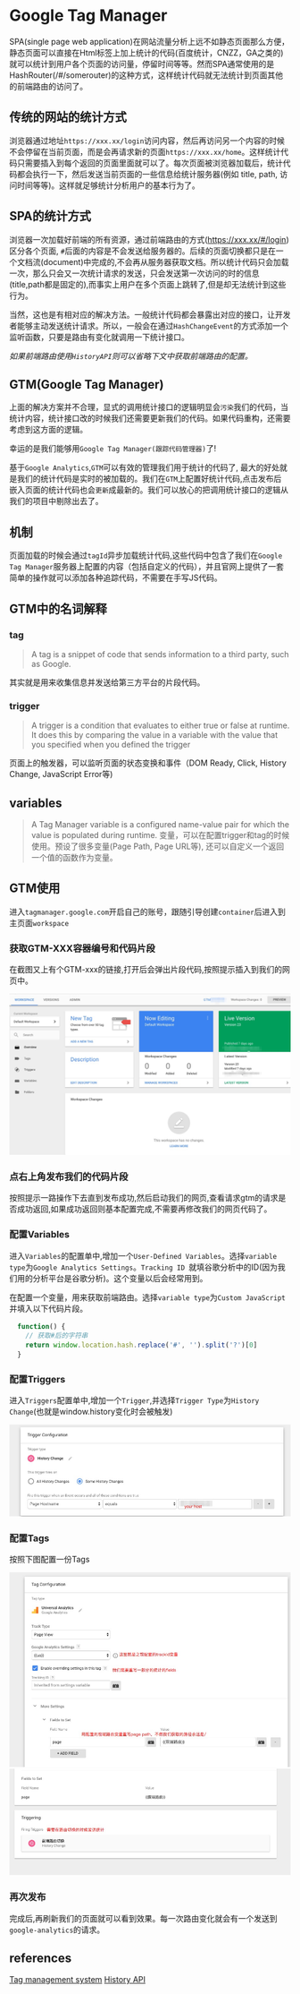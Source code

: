Google Tag Manager
=======================
SPA(single page web application)在网站流量分析上远不如静态页面那么方便，静态页面可以直接在Html标签上加上统计的代码(百度统计，CNZZ，GA之类的)就可以统计到用户各个页面的访问量，停留时间等等。然而SPA通常使用的是HashRouter(/#/somerouter)的这种方式，这样统计代码就无法统计到页面其他的前端路由的访问了。

## 传统的网站的统计方式
浏览器通过地址`https://xxx.xx/login`访问内容，然后再访问另一个内容的时候不会停留在当前页面，而是会再请求新的页面`https://xxx.xx/home`。这样统计代码只需要插入到每个返回的页面里面就可以了。每次页面被浏览器加载后，统计代码都会执行一下，然后发送当前页面的一些信息给统计服务器(例如 title, path, 访问时间等等)。这样就足够统计分析用户的基本行为了。

## SPA的统计方式
浏览器一次加载好前端的所有资源，通过前端路由的方式(https://xxx.xx/#/login)区分各个页面, `#`后面的内容是不会发送给服务器的。后续的页面切换都只是在一个文档流(document)中完成的,不会再从服务器获取文档。所以统计代码只会加载一次，那么只会又一次统计请求的发送，只会发送第一次访问的时的信息(title,path都是固定的),而事实上用户在多个页面上跳转了,但是却无法统计到这些行为。

当然，这也是有相对应的解决方法。一般统计代码都会暴露出对应的接口，让开发者能够主动发送统计请求。所以，一般会在通过`HashChangeEvent`的方式添加一个监听函数，只要是路由有变化就调用一下统计接口。

*如果前端路由使用`HistoryAPI`则可以省略下文中获取前端路由的配置。*

## GTM(Google Tag Manager)
上面的解决方案并不合理，显式的调用统计接口的逻辑明显会`污染`我们的代码，当统计内容，统计接口改的时候我们还需要更新我们的代码。如果代码重构，还需要考虑到这方面的逻辑。  

幸运的是我们能够用`Google Tag Manager(跟踪代码管理器)`了!  

基于`Google Analytics`,`GTM`可以有效的管理我们用于统计的代码了, 最大的好处就是我们的统计代码是实时的被加载的。我们在`GTM`上配置好统计代码,点击发布后 嵌入页面的统计代码也会`更新`成最新的。我们可以放心的把调用统计接口的逻辑从我们的项目中剔除出去了。

## 机制
页面加载的时候会通过`tagId`异步加载统计代码,这些代码中包含了我们在`Google Tag Manager`服务器上配置的内容（包括自定义的代码），并且官网上提供了一套简单的操作就可以添加各种追踪代码，不需要在手写JS代码。  

## GTM中的名词解释
### tag
> A tag is a snippet of code that sends information to a third party, such as Google.  

其实就是用来收集信息并发送给第三方平台的片段代码。

### trigger
>A trigger is a condition that evaluates to either true or false at runtime. It does this by comparing the value in a variable with the value that you specified when you defined the trigger  

页面上的触发器，可以监听页面的状态变换和事件（DOM Ready, Click, History Change, JavaScript Error等)

## variables
>A Tag Manager variable is a configured name-value pair for which the value is populated during runtime. 
变量，可以在配置trigger和tag的时候使用。预设了很多变量(Page Path, Page URL等), 还可以自定义一个返回一个值的函数作为变量。

## GTM使用
进入`tagmanager.google.com`开启自己的账号，跟随引导创建`container`后进入到主页面`workspace`

### 获取GTM-XXX容器编号和代码片段
在截图又上有个GTM-xxx的链接,打开后会弹出片段代码,按照提示插入到我们的网页中。  

![workspace](./asset/google_analytics/workspace.png)  

### 点右上角发布我们的代码片段
按照提示一路操作下去直到发布成功,然后启动我们的网页,查看请求gtm的请求是否成功返回,如果成功返回则基本配置完成,不需要再修改我们的网页代码了。

### 配置Variables
进入`Variables`的配置单中,增加一个`User-Defined Variables`。选择`variable type`为`Google Analytics Settings`。`Tracking ID `就填谷歌分析中的ID(因为我们用的分析平台是谷歌分析)。这个变量以后会经常用到。

在配置一个变量，用来获取前端路由。选择`variable type`为`Custom JavaScript`并填入以下代码片段。  
```js
  function() {
    // 获取#后的字符串
    return window.location.hash.replace('#', '').split('?')[0]
  }
```

### 配置Triggers
进入`Triggers`配置单中,增加一个`Trigger`,并选择`Trigger Type`为`History Change`(也就是window.history变化时会被触发)  

![trigger](./asset/google_analytics/trigger.png)  


### 配置Tags
按照下图配置一份Tags  

![config_tag](./asset/google_analytics/config_tag.png)
![config_tag_trigger](./asset/google_analytics/config_tag_trigger.png)


### 再次发布
完成后,再刷新我们的页面就可以看到效果。每一次路由变化就会有一个发送到`google-analytics`的请求。



## references
[Tag management system](https://en.wikipedia.org/wiki/Tag_management_system)
[History API](https://developer.mozilla.org/en-US/docs/Web/API/History_API)